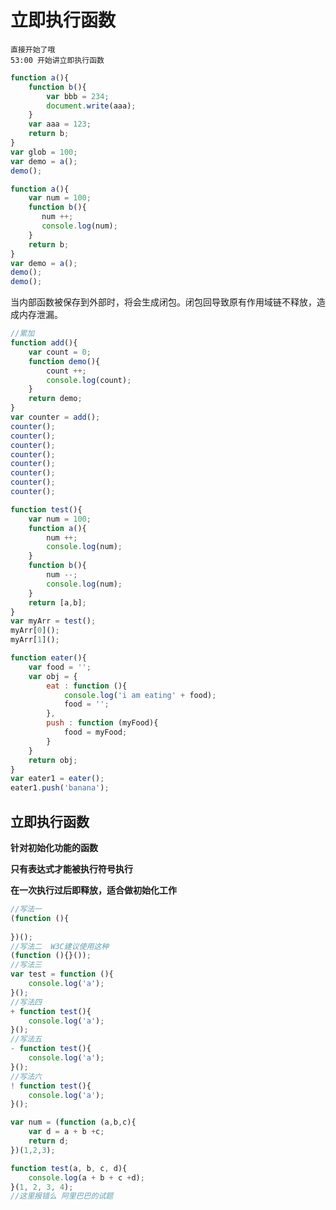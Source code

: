 #  立即执行函数

```
直接开始了哦
53:00 开始讲立即执行函数
```

```javascript
function a(){
    function b(){
        var bbb = 234;
        document.write(aaa);
    }
    var aaa = 123;
    return b;
}
var glob = 100;
var demo = a();
demo();
```

```javascript
function a(){
    var num = 100;
    function b(){
       num ++;
       console.log(num);
    }
    return b;
}
var demo = a();
demo();
demo();
```

当内部函数被保存到外部时，将会生成闭包。闭包回导致原有作用域链不释放，造成内存泄漏。

```javascript
//累加
function add(){
    var count = 0;
    function demo(){
        count ++;
        console.log(count);
    }
    return demo;
}
var counter = add();
counter();
counter();
counter();
counter();
counter();
counter();
counter();
counter();
```

```javascript
function test(){
    var num = 100;
    function a(){
        num ++;
        console.log(num);
    }
    function b(){
        num --;
        console.log(num);
    }
    return [a,b];
}
var myArr = test();
myArr[0]();
myArr[1]();
```

```javascript
function eater(){
    var food = '';
    var obj = {
        eat : function (){
            console.log('i am eating' + food);
            food = '';
        },
        push : function (myFood){
            food = myFood;
        }
    }
    return obj;
}
var eater1 = eater();
eater1.push('banana');
```

## **立即执行函数**

**针对初始化功能的函数**

**只有表达式才能被执行符号执行**

**在一次执行过后即释放，适合做初始化工作**

```javascript
//写法一  
(function (){
    
})();
//写法二  W3C建议使用这种
(function (){}());
//写法三
var test = function (){
    console.log('a');
}();
//写法四
+ function test(){
    console.log('a');
}();
//写法五
- function test(){
    console.log('a');
}();
//写法六
! function test(){
    console.log('a');
}();
```

```javascript
var num = (function (a,b,c){
    var d = a + b +c;
    return d;
})(1,2,3);
```

```javascript
function test(a, b, c, d){
    console.log(a + b + c +d);
}(1, 2, 3, 4);
//这里报错么 阿里巴巴的试题
```



